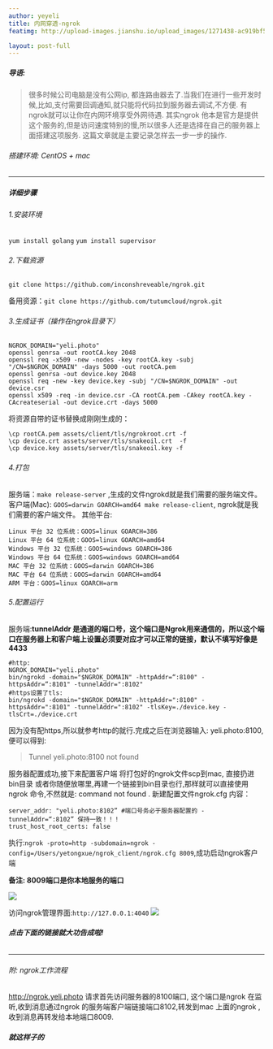 ```yaml
---
author: yeyeli
title: 内网穿透-ngrok
featimg: http://upload-images.jianshu.io/upload_images/1271438-ac919bf5263a9eb0.png?imageMogr2/auto-orient/strip%7CimageView2/2/w/1240

layout: post-full
---
```


##### 导语:

>很多时候公司电脑是没有公网ip, 都连路由器去了.当我们在进行一些开发时候,比如,支付需要回调通知,就只能将代码拉到服务器去调试,不方便.
    有ngrok就可以让你在内网环境享受外网待遇.
    其实ngrok 他本是官方是提供这个服务的,但是访问速度特别的慢,所以很多人还是选择在自己的服务器上面搭建这项服务.
    这篇文章就是主要记录怎样去一步一步的操作.

###### 搭建环境: CentOS + mac

***
##### 详细步骤
###### 1.安装环境
`yum install golang`
`yum install supervisor`
###### 2.下载资源
`git clone https://github.com/inconshreveable/ngrok.git`

备用资源：`git clone https://github.com/tutumcloud/ngrok.git`
###### 3.生成证书（操作在ngrok目录下）
```
NGROK_DOMAIN="yeli.photo"
openssl genrsa -out rootCA.key 2048
openssl req -x509 -new -nodes -key rootCA.key -subj "/CN=$NGROK_DOMAIN" -days 5000 -out rootCA.pem
openssl genrsa -out device.key 2048
openssl req -new -key device.key -subj "/CN=$NGROK_DOMAIN" -out device.csr
openssl x509 -req -in device.csr -CA rootCA.pem -CAkey rootCA.key -CAcreateserial -out device.crt -days 5000
```
将资源自带的证书替换成刚刚生成的：
```
\cp rootCA.pem assets/client/tls/ngrokroot.crt -f
\cp device.crt assets/server/tls/snakeoil.crt  -f
\cp device.key assets/server/tls/snakeoil.key -f
```
###### 4.打包
服务端：`make release-server` ,生成的文件ngrokd就是我们需要的服务端文件。
客户端(Mac):  `GOOS=darwin GOARCH=amd64 make release-client`, ngrok就是我们需要的客户端文件。
其他平台:
```
Linux 平台 32 位系统：GOOS=linux GOARCH=386
Linux 平台 64 位系统：GOOS=linux GOARCH=amd64
Windows 平台 32 位系统：GOOS=windows GOARCH=386
Windows 平台 64 位系统：GOOS=windows GOARCH=amd64
MAC 平台 32 位系统：GOOS=darwin GOARCH=386
MAC 平台 64 位系统：GOOS=darwin GOARCH=amd64
ARM 平台：GOOS=linux GOARCH=arm
```

###### 5.配置运行
服务端:**tunnelAddr 是通道的端口号，这个端口是Ngrok用来通信的，所以这个端口在服务器上和客户端上设置必须要对应才可以正常的链接，默认不填写好像是4433**
```
#http:
NGROK_DOMAIN="yeli.photo"
bin/ngrokd -domain="$NGROK_DOMAIN" -httpAddr=“:8100" -httpsAddr=“:8101" -tunnelAddr=":8102"
#https设置了tls:
bin/ngrokd -domain="$NGROK_DOMAIN" -httpAddr=":8100" -httpsAddr=":8101" -tunnelAddr=":8102" -tlsKey=./device.key -tlsCrt=./device.crt
```
因为没有配https,所以就参考http的就行.完成之后在浏览器输入: yeli.photo:8100,便可以得到:
>Tunnel yeli.photo:8100 not found

服务器配置成功,接下来配置客户端
将打包好的ngrok文件scp到mac,  直接扔进 bin目录 或者你随便放哪里,再建一个链接到bin目录也行,那样就可以直接使用ngrok 命令,不然就是: command not found .
新建配置文件ngrok.cfg 内容：
```
server_addr: "yeli.photo:8102” #端口号务必于服务器配置的 -tunnelAddr=“:8102” 保持一致！！！
trust_host_root_certs: false
```
执行:`ngrok -proto=http -subdomain=ngrok -config=/Users/yetongxue/ngrok_client/ngrok.cfg 8009`,成功启动ngrok客户端

**备注: 8009端口是你本地服务的端口**

![](http://upload-images.jianshu.io/upload_images/1271438-cfb6407d7b0a7182.png?imageMogr2/auto-orient/strip%7CimageView2/2/w/1240)

访问ngrok管理界面:`http://127.0.0.1:4040`
![](http://upload-images.jianshu.io/upload_images/1271438-46c07330e8f74fc3.png?imageMogr2/auto-orient/strip%7CimageView2/2/w/1240)
###### **点击下面的链接就大功告成啦!**
***
###### 附: ngrok工作流程
http://ngrok.yeli.photo 请求首先访问服务器的8100端口, 这个端口是ngrok 在监听,收到消息通过ngrok 的服务端客户端链接端口8102,转发到mac 上面的ngrok ,收到消息再转发给本地端口8009.
##### 就这样子的
